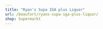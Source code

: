 ```yaml
---
title: "Ryan's Supa IGA plus Liquor"
url: /beaufort/ryans-supa-iga-plus-liquor/
shop: Supermarkt
---
```

